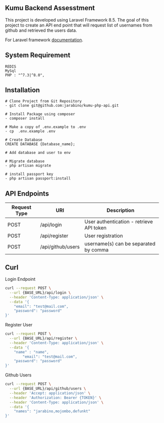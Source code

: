 ## Kumu Backend Assesstment

This project is developed using Laravel Framework 8.5. The goal of this project to create an API end point that will request list of usernames from github and retrieved the users data.

For Laravel framework [documentation](https://laravel.com/docs).
## System Requirement 
```
REDIS
MySql
PHP : "^7.3|^8.0",
```

## Installation 
```
# Clone Project from Git Repository
- git clone git@github.com:jarabino/kumu-php-api.git

# Install Package using composer
- composer install

# Make a copy of .env.example to .env
- cp  .env.example .env

# Create Database
CREATE DATABASE {Database_name};

# Add database and user to env

# Migrate database
- php artisan migrate

# install passport key
- php artisan passport:install

```

## API Endpoints
| Request Type | URI | Description|
| ------ | ------ | ------ |
| POST | /api/login | User authentication - retrieve API token |
| POST | /api/register | User registration|
| POST | /api/github/users | username(s) can be separated by comma 

## Curl
Login Endpoint
```bash
curl --request POST \
  --url {BASE_URL}/api/login \
  --header 'Content-Type: application/json' \
  --data '{
    "email": "test@mail.com",
    "password": "password"
}'
```

Register User
```bash
curl --request POST \
  --url {BASE_URL}/api/register \
  --header 'Content-Type: application/json' \
  --data '{
    "name" : "name",
		"email": "test@mail.com",
    "password": "password"
}'
```
Github Users
```bash
curl --request POST \
  --url {BASE_URL}/api/github/users \
  --header 'Accept: application/json' \
  --header 'Authorization: Bearer {TOKEN}' \
  --header 'Content-Type: application/json' \
  --data '{
    "names": "jarabino,mojombo,defunkt"
}'
```
